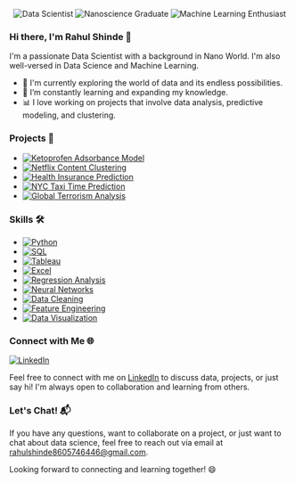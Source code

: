 <p align="center">
  <img src="https://img.shields.io/badge/Data%20Scientist-%F0%9F%93%8A-blue" alt="Data Scientist">
  <img src="https://img.shields.io/badge/Nanoscience%20Graduate-%F0%9F%94%8D-green" alt="Nanoscience Graduate">
  <img src="https://img.shields.io/badge/Machine%20Learning%20Enthusiast-%F0%9F%A4%96-orange" alt="Machine Learning Enthusiast">
</p>

### Hi there, I'm Rahul Shinde 👋

I'm a passionate Data Scientist with a background in Nano World. I'm also well-versed in Data Science and Machine Learning. 

- 🔭 I'm currently exploring the world of data and its endless possibilities.
- 🌱 I’m constantly learning and expanding my knowledge.
- 📊 I love working on projects that involve data analysis, predictive modeling, and clustering.

### Projects 🚀

- [![Ketoprofen Adsorbance Model](https://img.shields.io/badge/Ketoprofen%20Model-%F0%9F%8C%8C-green)](https://github.com/Rahulshinde5/ML-Based-Predictive-Modeling-for-Ketoprofen-Adsorbance/blob/main/README.md)
- [![Netflix Content Clustering](https://img.shields.io/badge/Netflix%20Clustering-%E2%98%81-blue)](https://github.com/Rahulshinde5/Unsupervised-Machine-Learning-Project-/blob/main/README.md)
- [![Health Insurance Prediction](https://img.shields.io/badge/Insurance%20Prediction-%F0%9F%92%BC-green)](https://github.com/Rahulshinde5/Supervised-ML-Classifiacation-Project-/blob/main/README.md)
- [![NYC Taxi Time Prediction](https://img.shields.io/badge/NYC%20Taxi%20Prediction-%F0%9F%9A%96-yellow)](https://github.com/Rahulshinde5/Machine-Learning-NYC-Taxi-Trip-Time-Prediction/blob/main/README.md)
- [![Global Terrorism Analysis](https://img.shields.io/badge/Terrorism%20Analysis-%F0%9F%92%A3-blueviolet)](https://github.com/Rahulshinde5/EDA-Global-Terrorism-Dataset/blob/main/README.md)
  

### Skills 🛠️

- [![Python](https://img.shields.io/badge/Python-%E2%9C%A8-blue)](link-to-python)
- [![SQL](https://img.shields.io/badge/SQL-%F0%9F%93%9D-orange)](link-to-sql)
- [![Tableau](https://img.shields.io/badge/Tableau-%F0%9F%93%8A-blueviolet)](link-to-tableau)
- [![Excel](https://img.shields.io/badge/Excel-%F0%9F%93%88-green)](link-to-excel)
- [![Regression Analysis](https://img.shields.io/badge/Regression-%F0%9F%93%8A-red)](link-to-regression)
- [![Neural Networks](https://img.shields.io/badge/Neural%20Networks-%F0%9F%A4%96-yellow)](link-to-nn)
- [![Data Cleaning](https://img.shields.io/badge/Data%20Cleaning-%F0%9F%92%BC-orange)](link-to-cleaning)
- [![Feature Engineering](https://img.shields.io/badge/Feature%20Engineering-%F0%9F%8C%8C-blue)](link-to-features)
- [![Data Visualization](https://img.shields.io/badge/Data%20Viz-%F0%9F%93%88-lightgrey)](link-to-viz)


### Connect with Me 🌐

[![LinkedIn](https://img.shields.io/badge/LinkedIn-%E2%86%B3-blue)](your-linkedin-profile)

Feel free to connect with me on [LinkedIn](your-linkedin-profile) to discuss data, projects, or just say hi! I'm always open to collaboration and learning from others.

### Let's Chat! 📬

If you have any questions, want to collaborate on a project, or just want to chat about data science, feel free to reach out via email at rahulshinde8605746446@gmail.com.

Looking forward to connecting and learning together! 😄
